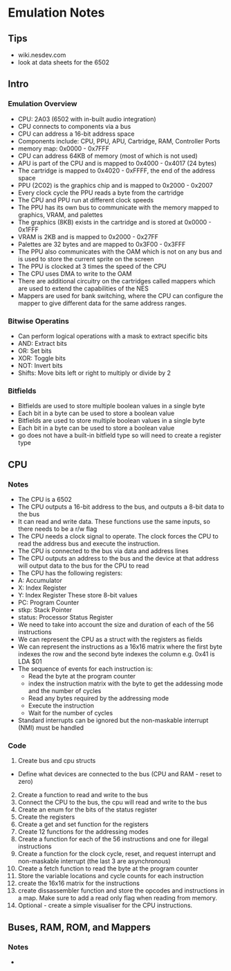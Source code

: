 # Emulation Notes

## Tips
 - wiki.nesdev.com
 - look at data sheets for the 6502

## Intro

### Emulation Overview
 - CPU: 2A03 (6502 with in-built audio integration)
 - CPU connects to components via a bus
 - CPU can address a 16-bit address space
 - Components include: CPU, PPU, APU, Cartridge, RAM, Controller Ports
 - memory map: 0x0000 - 0x7FFF
 - CPU can address 64KB of memory (most of which is not used)
 - APU is part of the CPU and is mapped to 0x4000 - 0x4017 (24 bytes)
 - The cartridge is mapped to 0x4020 - 0xFFFF, the end of the address space
 - PPU (2C02) is the graphics chip and is mapped to 0x2000 - 0x2007
 - Every clock cycle the PPU reads a byte from the cartridge
 - The CPU and PPU run at different clock speeds
 - The PPU has its own bus to communicate with the memory mapped to graphics, VRAM, and palettes
 - The graphics (8KB) exists in the cartridge and is stored at 0x0000 - 0x1FFF
 - VRAM is 2KB and is mapped to 0x2000 - 0x27FF
 - Palettes are 32 bytes and are mapped to 0x3F00 - 0x3FFF
 - The PPU also communicates with the OAM which is not on any bus and is used to store the current sprite on the screen
 - The PPU is clocked at 3 times the speed of the CPU
 - The CPU uses DMA to write to the OAM
 - There are additional circuitry on the cartridges called mappers which are used to extend the capabilities of the NES
 - Mappers are used for bank switching, where the CPU can configure the mapper to give different data for the same address ranges.

### Bitwise Operatins
 - Can perform logical operations with a mask to extract specific bits
 - AND: Extract bits
 - OR: Set bits
 - XOR: Toggle bits
 - NOT: Invert bits
 - Shifts: Move bits left or right to multiply or divide by 2

### Bitfields
 - Bitfields are used to store multiple boolean values in a single byte
 - Each bit in a byte can be used to store a boolean value
 - Bitfields are used to store multiple boolean values in a single byte
 - Each bit in a byte can be used to store a boolean value
 - go does not have a built-in bitfield type so will need to create a register type


## CPU

### Notes
 - The CPU is a 6502
 - The CPU outputs a 16-bit address to the bus, and outputs a 8-bit data to the bus
 - It can read and write data. These functions use the same inputs, so there needs to be a r/w flag
 - The CPU needs a clock signal to operate. The clock forces the CPU to read the address bus and execute the instruction.
 - The CPU is connected to the bus via data and address lines
 - The CPU outputs an address to the bus and the device at that address will output data to the bus for the CPU to read
 - The CPU has the following registers:
  - A: Accumulator
  - X: Index Register
  - Y: Index Register
  These store 8-bit values
  - PC: Program Counter
  - stkp: Stack Pointer
  - status: Processor Status Register
  - We need to take into account the size and duration of each of the 56 instructions
  - We can represent the CPU as a struct with the registers as fields
  - We can represent the instructions as a 16x16 matrix where the first byte indexes the row and the second byte indexes the column e.g. 0x41 is LDA $01
  - The sequence of events for each instruction is:
    - Read the byte at the program counter
    - index the instruction matrix with the byte to get the addessing mode and the number of cycles
    - Read any bytes required by the addressing mode
    - Execute the instruction
    - Wait for the number of cycles
  - Standard interrupts can be ignored but the non-maskable interrupt (NMI) must be handled

### Code
1. Create bus and cpu structs
  - Define what devices are connected to the bus (CPU and RAM - reset to zero)
2. Create a function to read and write to the bus
3. Connect the CPU to the bus, the cpu will read and write to the bus
4. Create an enum for the bits of the status register
5. Create the registers
6. Create a get and set function for the registers
7. Create 12 functions for the addressing modes
9. Create a function for each of the 56 instructions and one for illegal instructions
10. Create a function for the clock cycle, reset, and request interrupt and non-maskable interrupt (the last 3 are asynchronous)
11. Create a fetch function to read the byte at the program counter
12. Store the variable locations and cycle counts for each instruction
13. create the 16x16 matrix for the instructions
14. create dissassembler function and store the opcodes and instructions in a map. Make sure to add a read only flag when reading from memory.
15. Optional - create a simple visualiser for the CPU instructions.

## Buses, RAM, ROM, and Mappers

### Notes
 - 


